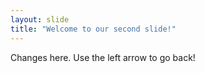 ```yaml
---
layout: slide
title: "Welcome to our second slide!"
---
```

Changes here.
Use the left arrow to go back!

